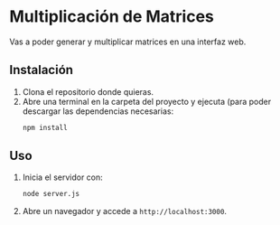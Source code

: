 # Multiplicación de Matrices

Vas a poder generar y multiplicar matrices en una interfaz web.

## Instalación
1. Clona el repositorio donde quieras.
2. Abre una terminal en la carpeta del proyecto y ejecuta (para poder descargar las dependencias necesarias:
   ```sh
   npm install
   ```
   
## Uso
1. Inicia el servidor con:
   ```sh
   node server.js
   ```
2. Abre un navegador y accede a `http://localhost:3000`.
